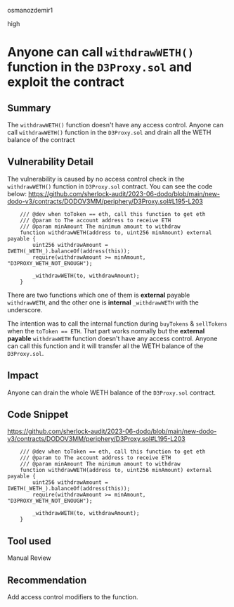 osmanozdemir1

high

# Anyone can call `withdrawWETH()` function in the `D3Proxy.sol` and exploit the contract

## Summary
The `withdrawWETH()` function doesn't have any access control. Anyone can call `withdrawWETH()` function in the `D3Proxy.sol` and drain all the WETH balance of the contract

## Vulnerability Detail
The vulnerability is caused by no access control check in the `withdrawWETH()` function in `D3Proxy.sol` contract. You can see the code below:
https://github.com/sherlock-audit/2023-06-dodo/blob/main/new-dodo-v3/contracts/DODOV3MM/periphery/D3Proxy.sol#L195-L203

```solidity
    /// @dev when toToken == eth, call this function to get eth
    /// @param to The account address to receive ETH
    /// @param minAmount The minimum amount to withdraw
    function withdrawWETH(address to, uint256 minAmount) external payable {
        uint256 withdrawAmount = IWETH(_WETH_).balanceOf(address(this));
        require(withdrawAmount >= minAmount, "D3PROXY_WETH_NOT_ENOUGH");

        _withdrawWETH(to, withdrawAmount);
    }
``` 

There are two functions which one of them is **external** payable `withdrawWETH`, and the other one is **internal** `_withdrawWETH` with the underscore.  

The intention was to call the internal function during `buyTokens` & `sellTokens` when the `toToken == ETH`. That part works normally but the **external** **payable** `withdrawWETH` function doesn't have any access control. Anyone can call this function and it will transfer all the WETH balance of the `D3Proxy.sol`.
 

## Impact
Anyone can drain the whole WETH balance of the `D3Proxy.sol` contract.

## Code Snippet
https://github.com/sherlock-audit/2023-06-dodo/blob/main/new-dodo-v3/contracts/DODOV3MM/periphery/D3Proxy.sol#L195-L203

```solidity
    /// @dev when toToken == eth, call this function to get eth
    /// @param to The account address to receive ETH
    /// @param minAmount The minimum amount to withdraw
    function withdrawWETH(address to, uint256 minAmount) external payable {
        uint256 withdrawAmount = IWETH(_WETH_).balanceOf(address(this));
        require(withdrawAmount >= minAmount, "D3PROXY_WETH_NOT_ENOUGH");

        _withdrawWETH(to, withdrawAmount);
    }
``` 

## Tool used

Manual Review

## Recommendation
Add access control modifiers to the function.